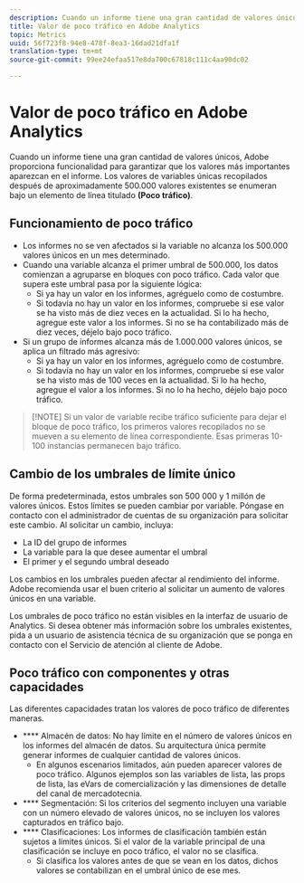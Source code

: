 ```yaml
---
description: Cuando un informe tiene una gran cantidad de valores únicos, Adobe proporciona funcionalidad para garantizar que los valores más importantes aparezcan en el informe.
title: Valor de poco tráfico en Adobe Analytics
topic: Metrics
uuid: 56f723f8-94e8-478f-8ea3-16dad21dfa1f
translation-type: tm+mt
source-git-commit: 99ee24efaa517e8da700c67818c111c4aa90dc02

---
```



# Valor de poco tráfico en Adobe Analytics

Cuando un informe tiene una gran cantidad de valores únicos, Adobe proporciona funcionalidad para garantizar que los valores más importantes aparezcan en el informe. Los valores de variables únicas recopilados después de aproximadamente 500.000 valores existentes se enumeran bajo un elemento de línea titulado **(Poco tráfico)**.

## Funcionamiento de poco tráfico

* Los informes no se ven afectados si la variable no alcanza los 500.000 valores únicos en un mes determinado.
* Cuando una variable alcanza el primer umbral de 500.000, los datos comienzan a agruparse en bloques con poco tráfico. Cada valor que supera este umbral pasa por la siguiente lógica:
   * Si ya hay un valor en los informes, agréguelo como de costumbre.
   * Si todavía no hay un valor en los informes, compruebe si ese valor se ha visto más de diez veces en la actualidad. Si lo ha hecho, agregue este valor a los informes. Si no se ha contabilizado más de diez veces, déjelo bajo poco tráfico.
* Si un grupo de informes alcanza más de 1.000.000 valores únicos, se aplica un filtrado más agresivo:
   * Si ya hay un valor en los informes, agréguelo como de costumbre.
   * Si todavía no hay un valor en los informes, compruebe si ese valor se ha visto más de 100 veces en la actualidad. Si lo ha hecho, agregue el valor a los informes. Si no lo ha hecho, déjelo bajo poco tráfico.

> [!NOTE] Si un valor de variable recibe tráfico suficiente para dejar el bloque de poco tráfico, los primeros valores recopilados no se mueven a su elemento de línea correspondiente. Esas primeras 10-100 instancias permanecen bajo tráfico.

## Cambio de los umbrales de límite único

De forma predeterminada, estos umbrales son 500 000 y 1 millón de valores únicos. Estos límites se pueden cambiar por variable. Póngase en contacto con el administrador de cuentas de su organización para solicitar este cambio. Al solicitar un cambio, incluya:

* La ID del grupo de informes
* La variable para la que desee aumentar el umbral
* El primer y el segundo umbral deseado

Los cambios en los umbrales pueden afectar al rendimiento del informe. Adobe recomienda usar el buen criterio al solicitar un aumento de valores únicos en una variable.

Los umbrales de poco tráfico no están visibles en la interfaz de usuario de Analytics. Si desea obtener más información sobre los umbrales existentes, pida a un usuario de asistencia técnica de su organización que se ponga en contacto con el Servicio de atención al cliente de Adobe.

## Poco tráfico con componentes y otras capacidades

Las diferentes capacidades tratan los valores de poco tráfico de diferentes maneras.

* **** Almacén de datos: No hay límite en el número de valores únicos en los informes del almacén de datos. Su arquitectura única permite generar informes de cualquier cantidad de valores únicos.
   * En algunos escenarios limitados, aún pueden aparecer valores de poco tráfico. Algunos ejemplos son las variables de lista, las props de lista, las eVars de comercialización y las dimensiones de detalle del canal de mercadotecnia.
* **** Segmentación: Si los criterios del segmento incluyen una variable con un número elevado de valores únicos, no se incluyen los valores capturados en tráfico bajo.
* **** Clasificaciones: Los informes de clasificación también están sujetos a límites únicos. Si el valor de la variable principal de una clasificación se incluye en poco tráfico, el valor no se clasifica.
   * Si clasifica los valores antes de que se vean en los datos, dichos valores se contabilizan en el umbral único de ese mes.
